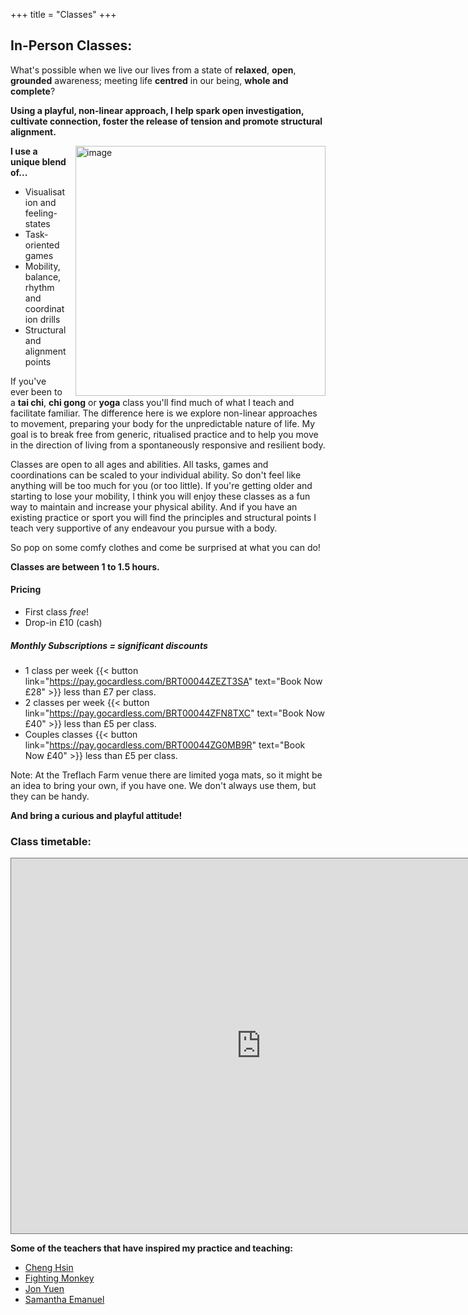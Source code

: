 +++
title = "Classes"
+++


## In-Person Classes: 
What's possible when we live our lives from a state of **relaxed**, **open**, **grounded** awareness; meeting life **centred** in our being, **whole and complete**? 

**Using a playful, non-linear approach, I help spark open investigation, cultivate connection, foster the release of tension and promote structural alignment.**
<div class="article__head" style="">
    <img src="/images/couldrenclass.jpg" alt="image" height="400px" width="400px" style="float: right; margin-left: 15px;">
</div>

**I use a unique blend of...**

- Visualisation and feeling-states
- Task-oriented games
- Mobility, balance, rhythm and coordination drills
- Structural and alignment points

If you've ever been to a **tai chi**, **chi gong** or **yoga** class you'll find much of what I teach and facilitate familiar. The difference here is we explore non-linear approaches to movement, preparing your body for the unpredictable nature of life. My goal is to break free from generic, ritualised practice and to help you move in the direction of living from a spontaneously responsive and resilient body. 

Classes are open to all ages and abilities. All tasks, games and coordinations can be scaled to your individual ability. So don't feel like anything will be too much for you (or too little). If you're getting older and starting to lose your mobility, I think you will enjoy these classes as a fun way to maintain and increase your physical ability. And if you have an existing practice or sport you will find the principles and structural points I teach very supportive of any endeavour you pursue with a body. 

So pop on some comfy clothes and come be surprised at what you can do!

**Classes are between 1 to 1.5 hours.**
#### Pricing
- First class *free*!
- Drop-in £10 (cash)
##### Monthly Subscriptions = significant discounts
- 1 class per week {{< button link="https://pay.gocardless.com/BRT00044ZEZT3SA" text="Book Now £28" >}} less than £7 per class.
- 2 classes per week {{< button link="https://pay.gocardless.com/BRT00044ZFN8TXC" text="Book Now £40" >}} less than £5 per class.
- Couples classes  {{< button link="https://pay.gocardless.com/BRT00044ZG0MB9R" text="Book Now £40" >}} less than £5 per class.

Note: At the Treflach Farm venue there are limited yoga mats, so it might be an idea to bring your own, if you have one. We don't always use them, but they can be handy.

**And bring a curious and playful attitude!**
### Class timetable:
<div class="post-video">
  <div class="post-video__wrap">
   <iframe src="https://calendar.google.com/calendar/embed?height=600&wkst=1&bgcolor=%23fd7b33&ctz=Europe%2FLondon&showPrint=0&showTitle=0&src=Z3VzdG9qaWppamlAZ21haWwuY29t&src=YWRkcmVzc2Jvb2sjY29udGFjdHNAZ3JvdXAudi5jYWxlbmRhci5nb29nbGUuY29t&src=YTExYWYyZWZlZWMzOTkxMGJlY2EzODUxZTMzZDU4Yjc1MGE3Njk1MGQzMjA1ZjQ0MjE2NTZlMmEyMGRkYzhmZkBncm91cC5jYWxlbmRhci5nb29nbGUuY29t&color=%237CB342&color=%23F6BF26&color=%23F09300" style="border:solid 1px #777" width="800" height="600" frameborder="0" scrolling="no"></iframe>
  </div>
</div>

**Some of the teachers that have inspired my practice and teaching:** 
- [Cheng Hsin](https://chenghsin.com/)
- [Fighting Monkey](https://fightingmonkey.net/)
- [Jon Yuen](https://www.yuenjon.com/)
- [Samantha Emanuel](https://samanthaemanuel.com/)








